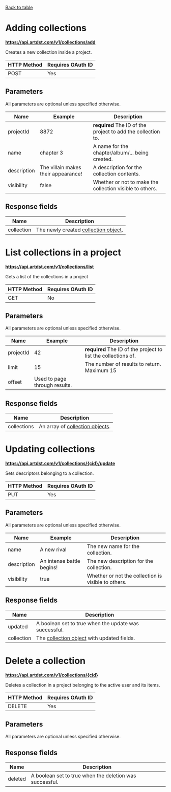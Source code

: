 <a href="apispec.md">Back to table</a>
<a name="colladd"> </a>
# Adding collections
**https://api.artdst.com/v1/collections/add**

Creates a new collection inside a project.

HTTP Method | Requires OAuth ID
------------|------------------
POST        | Yes

## Parameters

All parameters are optional unless specified otherwise.

Name | Example | Description
-----|---------|------------
projectId | 8872 | **required** The ID of the project to add the collection to.
name | chapter 3 | A name for the chapter/album/... being created.
description | The villain makes their appearance! | A description for the collection contents.
visibility | false | Whether or not to make the collection visible to others.

## Response fields

Name | Description
-----|------------
collection | The newly created [collection object](../models.md/#collectionmodel).

<a name="colllist"> </a>
# List collections in a project
**https://api.artdst.com/v1/collections/list**

Gets a list of the collections in a project

HTTP Method | Requires OAuth ID
------------|------------------
GET         | No

## Parameters

All parameters are optional unless specified otherwise.

Name | Example | Description
-----|---------|------------
projectId | 42 | **required** The ID of the project to list the collections of.
limit | 15 | The number of results to return. Maximum 15
offset | Used to page through results.

## Response fields

Name | Description
-----|------------
collections | An array of [collection objects](../models.md/#collectionmodel).

<a name="collupdate"> </a>
# Updating collections
**https://api.artdst.com/v1/collections/{cid}/update**

Sets descriptors belonging to a collection.

HTTP Method | Requires OAuth ID
------------|------------------
PUT         | Yes

## Parameters

All parameters are optional unless specified otherwise.

Name | Example | Description
-----|---------|------------
name | A new rival | The new name for the collection.
description | An intense battle begins! | The new description for the collection.
visibility | true | Whether or not the collection is visible to others.

## Response fields

Name | Description
-----|------------
updated | A boolean set to true when the update was successful.
collection | The [collection object](../models.md/#collectionmodel) with updated fields.

<a name="colldelete"> </a>
# Delete a collection
**https://api.artdst.com/v1/collections/{cid}**

Deletes a collection in a project belonging to the active user and its items.

HTTP Method | Requires OAuth ID
------------|------------------
DELETE      | Yes

## Parameters

All parameters are optional unless specified otherwise.

## Response fields

Name | Description
-----|------------
deleted | A boolean set to true when the deletion was successful.
